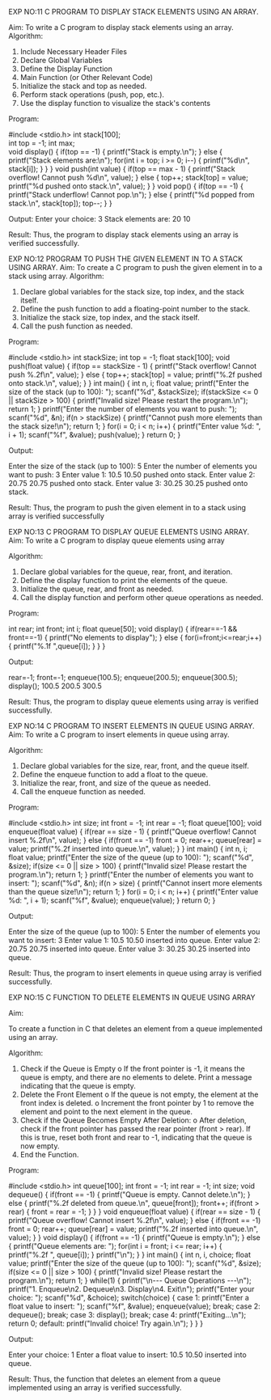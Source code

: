 EXP NO:11 C PROGRAM TO DISPLAY STACK ELEMENTS USING AN ARRAY.

Aim:
To write a C program to display stack elements using an array.
Algorithm:
1.	Include Necessary Header Files
2.	Declare Global Variables
3.	Define the Display Function
4.	Main Function (or Other Relevant Code)
5.	Initialize the stack and top as needed.
6.	Perform stack operations (push, pop, etc.).
7.	Use the display function to visualize the stack's contents
 
Program:

#include <stdio.h>
int stack[100];  
int top = -1;
int max;         
void display() {
    if(top == -1) {
        printf("Stack is empty.\n");
    } else {
        printf("Stack elements are:\n");
        for(int i = top; i >= 0; i--) {
            printf("%d\n", stack[i]);
        }
    }
}
void push(int value) {
    if(top == max - 1) {
        printf("Stack overflow! Cannot push %d\n", value);
    } else {
        top++;
        stack[top] = value;
        printf("%d pushed onto stack.\n", value);
    }
}
void pop() {
    if(top == -1) {
        printf("Stack underflow! Cannot pop.\n");
    } else {
        printf("%d popped from stack.\n", stack[top]);
        top--;
    }
}



Output:
Enter your choice: 3
Stack elements are:
20
10


Result:
Thus, the program to display stack elements using an array is verified successfully.
 

EXP NO:12  PROGRAM TO PUSH THE GIVEN ELEMENT IN TO A STACK USING ARRAY.
Aim:
To create a C program to push the given element in to a stack using array.
Algorithm:
1.	Declare global variables for the stack size, top index, and the stack itself.
2.	Define the push function to add a floating-point number to the stack.
3.	Initialize the stack size, top index, and the stack itself.
4.	Call the push function as needed.
 
Program:

#include <stdio.h>
int stackSize;
int top = -1;
float stack[100]; 
void push(float value) {
    if(top == stackSize - 1) {
        printf("Stack overflow! Cannot push %.2f\n", value);
    } else {
        top++;
        stack[top] = value;
        printf("%.2f pushed onto stack.\n", value);
    }
}
int main() {
    int n, i;
    float value;
    printf("Enter the size of the stack (up to 100): ");
    scanf("%d", &stackSize);
    if(stackSize <= 0 || stackSize > 100) {
        printf("Invalid size! Please restart the program.\n");
        return 1;
    }
    printf("Enter the number of elements you want to push: ");
    scanf("%d", &n);
    if(n > stackSize) {
        printf("Cannot push more elements than the stack size!\n");
        return 1;
    }
    for(i = 0; i < n; i++) {
        printf("Enter value %d: ", i + 1);
        scanf("%f", &value);
        push(value);
    }
    return 0;
}


Output:

Enter the size of the stack (up to 100): 5
Enter the number of elements you want to push: 3
Enter value 1: 10.5
10.50 pushed onto stack.
Enter value 2: 20.75
20.75 pushed onto stack.
Enter value 3: 30.25
30.25 pushed onto stack.




Result:
Thus, the program to push the given element in to a stack using array is verified successfully


 
EXP NO:13 C PROGRAM TO DISPLAY QUEUE ELEMENTS USING ARRAY.
Aim:
To write a C program to display queue elements using array

Algorithm:
1.	Declare global variables for the queue, rear, front, and iteration.
2.	Define the display function to print the elements of the queue.
3.	Initialize the queue, rear, and front as needed.
4.	Call the display function and perform other queue operations as needed.
 
Program:

int rear;
int front;
int i;
float queue[50];
void display()
{
    if(rear==-1 && front==-1)
    {
        printf("No elements to display");
    }
    else
    {
        for(i=front;i<=rear;i++)
        {
            printf("%.1f ",queue[i]);
        }
    }
}

Output:

rear=-1;
front=-1;
enqueue(100.5);
enqueue(200.5);
enqueue(300.5);
display();
100.5 200.5 300.5

Result:
Thus, the program to display queue elements using array is verified successfully.


 
EXP NO:14 C PROGRAM TO INSERT ELEMENTS IN QUEUE USING ARRAY.
Aim:
To write a C program to insert elements in queue using array.

Algorithm:
1.	Declare global variables for the size, rear, front, and the queue itself.
2.	Define the enqueue function to add a float to the queue.
3.	Initialize the rear, front, and size of the queue as needed.
4.	Call the enqueue function as needed.

Program:

#include <stdio.h>
int size;
int front = -1;
int rear = -1;
float queue[100]; 
void enqueue(float value) {
    if(rear == size - 1) {
        printf("Queue overflow! Cannot insert %.2f\n", value);
    } else {
        if(front == -1) front = 0; 
        rear++;
        queue[rear] = value;
        printf("%.2f inserted into queue.\n", value);
    }
}
int main() {
    int n, i;
    float value;
    printf("Enter the size of the queue (up to 100): ");
    scanf("%d", &size);
    if(size <= 0 || size > 100) {
        printf("Invalid size! Please restart the program.\n");
        return 1;
    }
    printf("Enter the number of elements you want to insert: ");
    scanf("%d", &n);
    if(n > size) {
        printf("Cannot insert more elements than the queue size!\n");
        return 1;
    }
    for(i = 0; i < n; i++) {
        printf("Enter value %d: ", i + 1);
        scanf("%f", &value);
        enqueue(value);
    }
    return 0;
}

Output:

Enter the size of the queue (up to 100): 5
Enter the number of elements you want to insert: 3
Enter value 1: 10.5
10.50 inserted into queue.
Enter value 2: 20.75
20.75 inserted into queue.
Enter value 3: 30.25
30.25 inserted into queue.


Result:
Thus, the program to insert elements in queue using array is verified successfully.



 
EXP NO:15 C FUNCTION TO DELETE ELEMENTS IN QUEUE USING ARRAY



Aim:

To create a function in C that deletes an element from a queue implemented using an array.

Algorithm:

1.	Check if the Queue is Empty
o	If the front pointer is -1, it means the queue is empty, and there are no elements to delete. Print a message indicating that the queue is empty.
2.	Delete the Front Element
o	If the queue is not empty, the element at the front index is deleted.
o	Increment the front pointer by 1 to remove the element and point to the next element in the queue.
3.	Check if the Queue Becomes Empty After Deletion:
o	After deletion, check if the front pointer has passed the rear pointer (front > rear). If this is true, reset both front and rear to -1, indicating that the queue is now empty.
4.	End the Function.



Program:

#include <stdio.h>
int queue[100];
int front = -1;
int rear = -1;
int size;
void dequeue() {
    if(front == -1) {
        printf("Queue is empty. Cannot delete.\n");
    } else {
        printf("%.2f deleted from queue.\n", queue[front]);
        front++;
        if(front > rear) {
            front = rear = -1; 
        }
    }
}
void enqueue(float value) {
    if(rear == size - 1) {
        printf("Queue overflow! Cannot insert %.2f\n", value);
    } else {
        if(front == -1) front = 0;
        rear++;
        queue[rear] = value;
        printf("%.2f inserted into queue.\n", value);
    }
}
void display() {
    if(front == -1) {
        printf("Queue is empty.\n");
    } else {
        printf("Queue elements are: ");
        for(int i = front; i <= rear; i++) {
            printf("%.2f ", queue[i]);
        }
        printf("\n");
    }
}
int main() {
    int n, i, choice;
    float value;
    printf("Enter the size of the queue (up to 100): ");
    scanf("%d", &size);
    if(size <= 0 || size > 100) {
        printf("Invalid size! Please restart the program.\n");
        return 1;
    }
    while(1) {
        printf("\n--- Queue Operations ---\n");
        printf("1. Enqueue\n2. Dequeue\n3. Display\n4. Exit\n");
        printf("Enter your choice: ");
        scanf("%d", &choice);
        switch(choice) {
            case 1:
                printf("Enter a float value to insert: ");
                scanf("%f", &value);
                enqueue(value);
                break;
            case 2:
                dequeue();
                break;
            case 3:
                display();
                break;
            case 4:
                printf("Exiting...\n");
                return 0;
            default:
                printf("Invalid choice! Try again.\n");
        }
    }
}


Output:

Enter your choice: 1
Enter a float value to insert: 10.5
10.50 inserted into queue.


Result:
Thus, the function that deletes an element from a queue implemented using an array is verified successfully.
